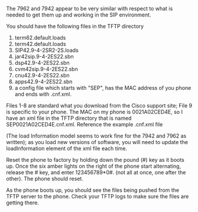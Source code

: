 The 7962 and 7942 appear to be very similar with respect to what is needed to get them up and working in the SIP environment.

You should have the following files in the TFTP directory
  1. term62.default.loads
  2. term42.default.loads
  3. SIP42.9-4-2SR2-2S.loads
  4. jar42sip.9-4-2ES22.sbn
  5. dsp42.9-4-2ES22.sbn
  6. cvm42sip.9-4-2ES22.sbn
  7. cnu42.9-4-2ES22.sbn
  8. apps42.9-4-2ES22.sbn
  9. a config file which starts with "SEP", has the MAC address of you phone and ends with .cnf.xml.

Files 1-8 are standard what you download from the Cisco support site; File 9 is specific to your phone. The MAC on my phone is 0021A02CED4E, so I have an xml file in the TFTP directory that is named SEP0021A02CED4E.cnf.xml. Reference the example .cnf.xml file 

(The load Information model seems to work fine for the 7942 and 7962 as written); as you load new versions of software, you will need to update the loadInformation element of the xml file each time. 

Reset the phone to factory by holding down the pound (#) key as it boots up. Once the six amber lights on the right of the phone start alternating, release the # key, and enter 123456789*0#. (not all at once, one after the other). The phone should reset.

As the phone boots up, you should see the files being pushed from the TFTP server to the phone. Check your TFTP logs to make sure the files are getting there.  
